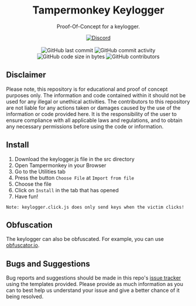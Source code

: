 <h1 align="center">Tampermonkey Keylogger</h1>

<p align="center">Proof-Of-Concept for a keylogger.</p>

<div align="center">
    <a href="https://lyzev.github.io/discord/"><img src="https://img.shields.io/discord/610120595765723137?logo=discord" alt="Discord"/></a>
    <br><br>
    <img src="https://img.shields.io/github/last-commit/Lyzev/keylogger" alt="GitHub last commit"/>
    <img src="https://img.shields.io/github/commit-activity/w/Lyzev/keylogger" alt="GitHub commit activity"/>
    <br>
    <img src="https://img.shields.io/github/languages/code-size/Lyzev/keylogger" alt="GitHub code size in bytes"/>
    <img src="https://img.shields.io/github/contributors/Lyzev/keylogger" alt="GitHub contributors"/>
</div>

## Disclaimer
Please note, this repository is for educational and proof of concept purposes only. The information and code contained within it should not be used for any illegal or unethical activities. The contributors to this repository are not liable for any actions taken or damages caused by the use of the information or code provided here. It is the responsibility of the user to ensure compliance with all applicable laws and regulations, and to obtain any necessary permissions before using the code or information.

## Install
1. Download the keylogger.js file in the src directory
2. Open Tampermonkey in your Browser
3. Go to the Utilities tab
4. Press the button `Choose File` at `Import from file`
5. Choose the file
6. Click on `Install` in the tab that has opened
7. Have fun!

``Note: keylogger.click.js does only send keys when the victim clicks!``

## Obfuscation
The keylogger can also be obfuscated. For example, you can use [obfuscator.io](https://obfuscator.io/).

## Bugs and Suggestions
Bug reports and suggestions should be made in this repo's [issue tracker](https://github.com/Lyzev/keylogger/issues) using the templates provided. Please provide as much information as you can to best help us understand your issue and give a better chance of it being resolved.
